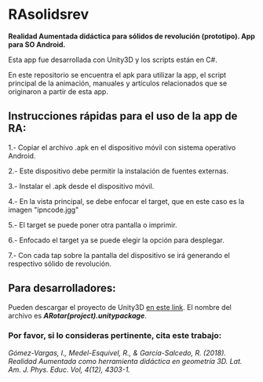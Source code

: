 # RAsolidsrev

**Realidad Aumentada didáctica para sólidos de revolución (prototipo). App para SO Android.** 

Esta app fue desarrollada con Unity3D y los scripts están en C#. 

En este repositorio se encuentra el apk para utilizar la app, el script principal de la animación, manuales y artículos relacionados que se originaron a partir de esta app. 

## Instrucciones rápidas para el uso de la app de RA:

1.- Copiar el archivo .apk en el dispositivo móvil con sistema operativo Android.

2.- Este dispositivo debe permitir la instalación de fuentes externas.

3.- Instalar el .apk desde el dispositivo móvil.

4.- En la vista principal, se debe enfocar el target, que en este caso es la imagen "ipncode.jgg"

5.- El target se puede poner otra pantalla o imprimir.

6.- Enfocado el target ya se puede elegir la opción para desplegar.

7.- Con cada tap sobre la pantalla del dispositivo se irá generando el respectivo sólido de revolución.

## Para desarrolladores:

Pueden descargar el proyecto de Unity3D [en este link](https://www.dropbox.com/home/CICATA/SolidosAR%20CICATA-Legaria). El nombre del archivo es ***ARotar(project).unitypackage***.

### Por favor, si lo consideras pertinente, cita este trabajo:

*Gómez-Vargas, I., Medel-Esquivel, R., & García-Salcedo, R. (2018). Realidad Aumentada como herramienta didáctica en geometría 3D. Lat. Am. J. Phys. Educ. Vol, 4(12), 4303-1.*
